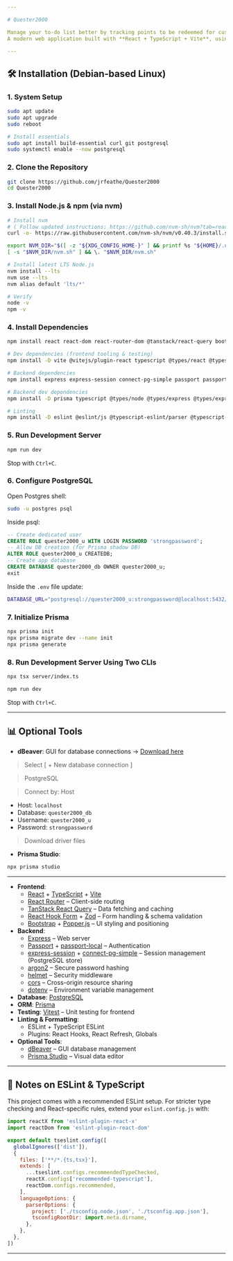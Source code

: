 ```yaml
---

# Quester2000

Manage your to-do list better by tracking points to be redeemed for customizable rewards, promoting self rewarding while managing a healthy work-life balance.
A modern web application built with **React + TypeScript + Vite**, using a **PostgreSQL** database powered by **Prisma ORM**.

---
```


## 🛠️ Installation (Debian-based Linux)

### 1. System Setup

```bash
sudo apt update
sudo apt upgrade
sudo reboot

# Install essentials
sudo apt install build-essential curl git postgresql
sudo systemctl enable --now postgresql
```

### 2. Clone the Repository

```bash
git clone https://github.com/jrfeathe/Quester2000
cd Quester2000
```

### 3. Install Node.js & npm (via nvm)

```bash
# Install nvm
# ( Follow updated instructions: https://github.com/nvm-sh/nvm?tab=readme-ov-file#install--update-script )
curl -o- https://raw.githubusercontent.com/nvm-sh/nvm/v0.40.3/install.sh | bash

export NVM_DIR="$([ -z "${XDG_CONFIG_HOME-}" ] && printf %s "${HOME}/.nvm" || printf %s "${XDG_CONFIG_HOME}/nvm")"
[ -s "$NVM_DIR/nvm.sh" ] && \. "$NVM_DIR/nvm.sh"

# Install latest LTS Node.js
nvm install --lts
nvm use --lts
nvm alias default 'lts/*'

# Verify
node -v
npm -v
```

### 4. Install Dependencies

```bash
npm install react react-dom react-router-dom @tanstack/react-query bootstrap @popperjs/core react-hook-form zod @hookform/resolvers

# Dev dependencies (frontend tooling & testing)
npm install -D vite @vitejs/plugin-react typescript @types/react @types/react-dom vitest

# Backend dependencies
npm install express express-session connect-pg-simple passport passport-local argon2 cors helmet dotenv @prisma/client pg

# Backend dev dependencies
npm install -D prisma typescript @types/node @types/express @types/express-session @types/cors @types/passport @types/passport-local tsx

# Linting
npm install -D eslint @eslint/js @typescript-eslint/parser @typescript-eslint/eslint-plugin eslint-plugin-react-hooks eslint-plugin-react-refresh globals

```

### 5. Run Development Server

```bash
npm run dev
```

Stop with `Ctrl+C`.

### 6. Configure PostgreSQL

Open Postgres shell:

```bash
sudo -u postgres psql
```

Inside psql:

```sql
-- Create dedicated user
CREATE ROLE quester2000_u WITH LOGIN PASSWORD 'strongpassword';
-- Allow DB creation (for Prisma shadow DB)
ALTER ROLE quester2000_u CREATEDB;
-- Create app database
CREATE DATABASE quester2000_db OWNER quester2000_u;
exit
```

Inside the `.env` file update:

```bash
DATABASE_URL="postgresql://quester2000_u:strongpassword@localhost:5432/quester2000_db?schema=public"
```

### 7. Initialize Prisma

```bash
npx prisma init
npx prisma migrate dev --name init
npx prisma generate
```

### 8. Run Development Server Using Two CLIs

```bash
npx tsx server/index.ts
```


```bash
npm run dev
```

Stop with `Ctrl+C`.

---

## 📊 Optional Tools

* **dBeaver**: GUI for database connections → [Download here](https://dbeaver.io/download/)

> Select [ + New database connection ]

> PostgreSQL

> Connect by: Host

  * Host: `localhost`
  * Database: `quester2000_db`
  * Username: `quester2000_u`
  * Password: `strongpassword`
    
> Download driver files

* **Prisma Studio**:

```bash
npx prisma studio
```

---

* **Frontend**:
  * [React](https://react.dev/) + [TypeScript](https://www.typescriptlang.org/) + [Vite](https://vitejs.dev/)
  * [React Router](https://reactrouter.com/) – Client-side routing
  * [TanStack React Query](https://tanstack.com/query/latest) – Data fetching and caching
  * [React Hook Form](https://react-hook-form.com/) + [Zod](https://zod.dev/) – Form handling & schema validation
  * [Bootstrap](https://getbootstrap.com/) + [Popper.js](https://popper.js.org/) – UI styling and positioning
* **Backend**:
  * [Express](https://expressjs.com/) – Web server
  * [Passport](https://www.passportjs.org/) + [passport-local](http://www.passportjs.org/packages/passport-local/) – Authentication
  * [express-session](https://github.com/expressjs/session) + [connect-pg-simple](https://github.com/voxpelli/node-connect-pg-simple) – Session management (PostgreSQL store)
  * [argon2](https://github.com/ranisalt/node-argon2) – Secure password hashing
  * [helmet](https://helmetjs.github.io/) – Security middleware
  * [cors](https://github.com/expressjs/cors) – Cross-origin resource sharing
  * [dotenv](https://github.com/motdotla/dotenv) – Environment variable management
* **Database**: [PostgreSQL](https://www.postgresql.org/)
* **ORM**: [Prisma](https://www.prisma.io/)
* **Testing**: [Vitest](https://vitest.dev/) – Unit testing for frontend
* **Linting & Formatting**:
  * ESLint + TypeScript ESLint
  * Plugins: React Hooks, React Refresh, Globals
* **Optional Tools**:
  * [dBeaver](https://dbeaver.io/) – GUI database management
  * [Prisma Studio](https://www.prisma.io/studio) – Visual data editor

---

## 📌 Notes on ESLint & TypeScript

This project comes with a recommended ESLint setup. For stricter type checking and React-specific rules, extend your `eslint.config.js` with:

```js
import reactX from 'eslint-plugin-react-x'
import reactDom from 'eslint-plugin-react-dom'

export default tseslint.config([
  globalIgnores(['dist']),
  {
    files: ['**/*.{ts,tsx}'],
    extends: [
      ...tseslint.configs.recommendedTypeChecked,
      reactX.configs['recommended-typescript'],
      reactDom.configs.recommended,
    ],
    languageOptions: {
      parserOptions: {
        project: ['./tsconfig.node.json', './tsconfig.app.json'],
        tsconfigRootDir: import.meta.dirname,
      },
    },
  },
])
```

---
